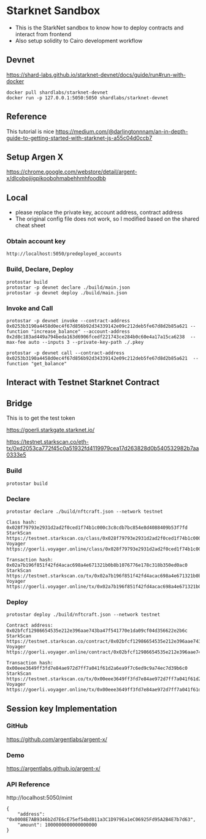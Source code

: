# Starknet Sandbox

- This is the StarkNet sandbox to know how to deploy contracts and interact from frontend
- Also setup solidity to Cairo development workflow

## Devnet

https://shard-labs.github.io/starknet-devnet/docs/guide/run#run-with-docker

```
docker pull shardlabs/starknet-devnet
docker run -p 127.0.0.1:5050:5050 shardlabs/starknet-devnet
```

## Reference

This tutorial is nice
https://medium.com/@darlingtonnnam/an-in-depth-guide-to-getting-started-with-starknet-js-a55c04d0ccb7

## Setup Argen X

https://chrome.google.com/webstore/detail/argent-x/dlcobpjiigpikoobohmabehhmhfoodbb

## Local

- please replace the private key, account address, contract address
- The original config file does not work, so I modified based on the shared cheat sheet

### Obtain account key

```
http://localhost:5050/predeployed_accounts
```

### Build, Declare, Deploy

```
protostar build
protostar -p devnet declare ./build/main.json
protostar -p devnet deploy ./build/main.json
```

### Invoke and Call

```
protostar -p devnet invoke --contract-address 0x0253b3190a4458d0ec4f67d856b92d34339142e09c212deb5fe67d8d2b85a621 --function "increase_balance" --account-address 0x2d8c183ad449a794beda163d6906fcedf221743ce284b0c60e4a17a15ca6238  --max-fee auto --inputs 3 --private-key-path ./.pkey
```

```
protostar -p devnet call --contract-address 0x0253b3190a4458d0ec4f67d856b92d34339142e09c212deb5fe67d8d2b85a621  --function "get_balance"
```

## Interact with Testnet Starknet Contract

## Bridge

This is to get the test token

https://goerli.starkgate.starknet.io/

https://testnet.starkscan.co/eth-tx/0xd2053ca772f45c0a51932fd4119979cea17d263828d0b540532982b7aa0333e5

### Build

```
protostar build
```

### Declare

```
protostar declare ./build/nftcraft.json --network testnet
```

```
Class hash: 0x028f79793e2931d2ad2f0ced1f74b1c000c3c8cdb7bc854e8d4088409b53f7fd
StarkScan https://testnet.starkscan.co/class/0x028f79793e2931d2ad2f0ced1f74b1c000c3c8cdb7bc854e8d4088409b53f7fd
Voyager   https://goerli.voyager.online/class/0x028f79793e2931d2ad2f0ced1f74b1c000c3c8cdb7bc854e8d4088409b53f7fd

Transaction hash: 0x02a7b196f851f42fd4acac698a4e671321b0b8b1076776e178c318b350ed0ac0
StarkScan https://testnet.starkscan.co/tx/0x02a7b196f851f42fd4acac698a4e671321b0b8b1076776e178c318b350ed0ac0
Voyager   https://goerli.voyager.online/tx/0x02a7b196f851f42fd4acac698a4e671321b0b8b1076776e178c318b350ed0ac0
```

### Deploy

```
protostar deploy ./build/nftcraft.json --network testnet
```

```
Contract address: 0x02bfcf12986654535e212e396aae743ba47f541770e1da09cf04d356622e2b6c
StarkScan https://testnet.starkscan.co/contract/0x02bfcf12986654535e212e396aae743ba47f541770e1da09cf04d356622e2b6c
Voyager   https://goerli.voyager.online/contract/0x02bfcf12986654535e212e396aae743ba47f541770e1da09cf04d356622e2b6c

Transaction hash: 0x00eee3649ff3fd7e84ae972d7ff7a041f61d2a6ea9f7c6ed9c9a74ec7d39b6c0
StarkScan https://testnet.starkscan.co/tx/0x00eee3649ff3fd7e84ae972d7ff7a041f61d2a6ea9f7c6ed9c9a74ec7d39b6c0
Voyager   https://goerli.voyager.online/tx/0x00eee3649ff3fd7e84ae972d7ff7a041f61d2a6ea9f7c6ed9c9a74ec7d39b6c0
```

## Session key Implementation

### GitHub

https://github.com/argentlabs/argent-x/

### Demo

https://argentlabs.github.io/argent-x/

### API Reference

http://localhost:5050/mint

```
{
    "address": "0x0008E7AB9346b2d7E6cE75ef54bd011a3C1D979Ea1eC06925Fd95A2B4E7b7d63",
    "amount": 1000000000000000000
}
```
